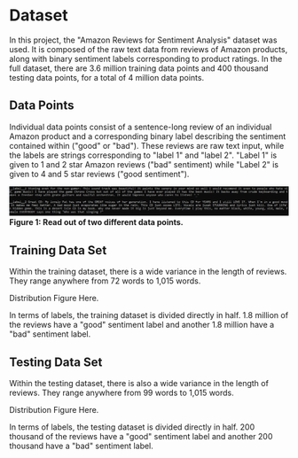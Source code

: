 # Dataset

In this project, the "Amazon Reviews for Sentiment Analysis" dataset was used. It is composed of the raw text data from reviews of Amazon products, along with binary sentiment labels corresponding to product ratings. In the full dataset, there are 3.6 million training data points and 400 thousand testing data points, for a total of 4 million data points. 

## Data Points

Individual data points consist of a sentence-long review of an individual Amazon product and a corresponding binary label describing the sentiment contained within ("good" or "bad"). These reviews are raw text input, while the labels are strings corresponding to "label 1" and "label 2". "Label 1" is given to 1 and 2 star Amazon reviews ("bad" sentiment) while "Label 2" is given to 4 and 5 star reviews ("good sentiment").

![Figure 1: Read out of two different data points.](./EDA_Figures/rawdataex.PNG)
__Figure 1: Read out of two different data points.__

## Training Data Set

Within the training dataset, there is a wide variance in the length of reviews. They range anywhere from 72 words to 1,015 words.

Distribution Figure Here.

In terms of labels, the training dataset is divided directly in half. 1.8 million of the reviews have a "good" sentiment label and another 1.8 million have a "bad" sentiment label.

## Testing Data Set

Within the testing dataset, there is also a wide variance in the length of reviews. They range anywhere from 99 words to 1,015 words.

Distribution Figure Here.

In terms of labels, the testing dataset is divided directly in half. 200 thousand of the reviews have a "good" sentiment label and another 200 thousand have a "bad" sentiment label.
